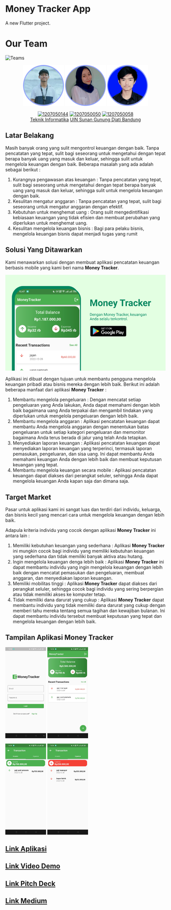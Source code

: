 # Money Tracker App

A new Flutter project.

# Our Team
![Teams](https://img.shields.io/badge/Our%20Team-Team%206-blue)
<div align='center'>

<img src="img/Bayu.png" width="128"/>
<img src="img/Indri.png" width="128"/>
<img src="img/Syahrul.png" width="128"/>

<br>

[![1207050144](https://img.shields.io/badge/144-M%20Bayu%20Nurdiansyah%20P-blue)](https://http://github.com/mbayunp) 
  [![1207050050](https://img.shields.io/badge/050-Indri%20Nurfiani-blue)](https://github.com/Indrinf) [![1207050058](https://img.shields.io/badge/058-M%20Syahrul%20Anwar%20Aria-blue)](https://github.com/syhrlanwr)
  <br> [Teknik Informatika](http://if.uinsgd.ac.id/) [UIN Sunan Gunung Djati Bandung](https://uinsgd.ac.id/) 

</div>

## Latar Belakang
Masih banyak orang yang sulit mengontrol keuangan dengan baik. Tanpa pencatatan yang tepat, sulit bagi seseorang untuk mengetahui dengan tepat berapa banyak uang yang masuk dan keluar, sehingga sulit untuk mengelola keuangan dengan baik. Beberapa masalah yang ada adalah sebagai berikut :

1. Kurangnya pengawasan atas keuangan : Tanpa pencatatan yang tepat, sulit bagi seseorang untuk mengetahui dengan tepat berapa banyak uang yang masuk dan keluar, sehingga sulit untuk mengelola keuangan dengan baik.
2. Kesulitan mengatur anggaran : Tanpa pencatatan yang tepat, sulit bagi seseorang untuk mengatur anggaran dengan efektif. 
3. Kebutuhan untuk menghemat uang : Orang sulit mengedintifikasi kebiasaan keuangan yang tidak efisien dan membuat perubahan yang diperlukan untuk menghemat uang.
4. Kesulitan mengelola keuangan bisnis : Bagi para pelaku bisnis, mengelola keuangan bisnis dapat menjadi tugas yang rumit

## Solusi Yang Ditawarkan
Kami menawarkan solusi dengan membuat aplikasi pencatatan keuangan berbasis mobile yang kami beri nama **Money Tracker**. 

![Banner](/img/filecover-1.png "Money Tracker")

Aplikasi ini dibuat dengan tujuan untuk membantu pengguna mengelola keuangan pribadi atau bisnis mereka dengan lebih baik. Berikut ini adalah beberapa manfaat dari aplikasi **Money Tracker** :
1. Membantu mengelola pengeluaran : Dengan mencatat setiap pengeluaran yang Anda lakukan, Anda dapat memahami dengan lebih baik bagaimana uang Anda terpakai dan mengambil tindakan yang diperlukan untuk mengelola pengeluaran dengan lebih baik.
2. Membantu mengelola anggaran : Aplikasi pencatatan keuangan dapat membantu Anda mengelola anggaran dengan menentukan batas pengeluaran untuk setiap kategori pengeluaran dan memonitor bagaimana Anda terus berada di jalur yang telah Anda tetapkan.
3. Menyediakan laporan keuangan : Aplikasi pencatatan keuangan dapat menyediakan laporan keuangan yang terperinci, termasuk laporan pemasukan, pengeluaran, dan sisa uang. Ini dapat membantu Anda memahami keuangan Anda dengan lebih baik dan membuat keputusan keuangan yang tepat.
4. Membantu mengelola keuangan secara mobile : Aplikasi pencatatan keuangan dapat diakses dari perangkat seluler, sehingga Anda dapat mengelola keuangan Anda kapan saja dan dimana saja.

## Target Market
Pasar untuk aplikasi kami ini sangat luas dan terdiri dari individu, keluarga, dan bisnis kecil yang mencari cara untuk mengelola keuangan dengan lebih baik.

Adapula kriteria individu yang cocok dengan aplikasi **Money Tracker** ini antara lain :
1. Memiliki kebutuhan keuangan yang sederhana : Aplikasi **Money Tracker** ini mungkin cocok bagi individu yang memiliki kebutuhan keuangan yang sederhana dan tidak memiliki banyak aktiva atau hutang.
2. Ingin mengelola keuangan denga lebih baik : Aplikasi **Money Tracker** ini dapat membantu individu yang ingin mengelola keuangan dengan lebih baik dengan mencatat pemasukan dan pengeluaran, membuat anggaran, dan menyediakan laporan keuangan.
3. Memiliki mobilitas tinggi : Aplikasi **Money Tracker** dapat diakses dari perangkat seluler, sehingga cocok bagi individu yang sering berpergian atau tidak memiliki akses ke komputer tetap.
4. Tidak memiliki dana darurat yang cukup : Aplikasi **Money Tracker** dapat membantu individu yang tidak memiliki dana darurat yang cukup dengan memberi tahu mereka tentang semua tagihan dan kewajiban bulanan. Ini dapat membantu individu tersebut membuat keputusan yang tepat dan mengelola keuangan dengan lebih baik.

## Tampilan Aplikasi Money Tracker

<img src="img/Pict-1.jpeg" width="128"/>  <img src="img/Pict-2.jpeg" width="128"/>

<img src="img/Pict-3.jpeg" width="128"/>  <img src="img/Pict-4.jpeg" width="128"/>

## [Link Aplikasi](https://play.google.com/store/apps/details?id=com.group4ifc.moneytracker)

## [Link Video Demo](https://youtu.be/40AJmVES71s)

## [Link Pitch Deck](https://www.canva.com/design/DAFWJRUJrZc/_NAVE5sMESoEqZWub2wugQ/view?utm_content=DAFWJRUJrZc&utm_campaign=designshare&utm_medium=link2&utm_source=sharebutton#1)

## [Link Medium](https://medium.com/@1207050144/money-tracker-app-f70738f5c626)
